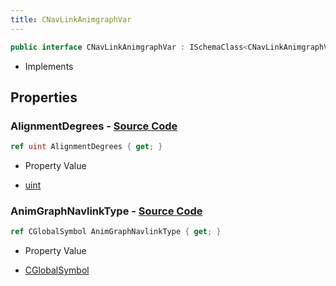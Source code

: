 ```yaml
---
title: CNavLinkAnimgraphVar
---
```


```csharp
public interface CNavLinkAnimgraphVar : ISchemaClass<CNavLinkAnimgraphVar>, ISchemaField, ISchemaClass, INativeHandle
```

- Implements

## Properties

### **AlignmentDegrees** - [Source Code](https://github.com/swiftly-solution/swiftlys2/blob/main/managed/src/SwiftlyS2.Generated/Schemas/Interfaces/CNavLinkAnimgraphVar.cs#L18)

```csharp
ref uint AlignmentDegrees { get; }
```

- Property Value

- [uint](https://learn.microsoft.com/dotnet/api/system.uint32)

### **AnimGraphNavlinkType** - [Source Code](https://github.com/swiftly-solution/swiftlys2/blob/main/managed/src/SwiftlyS2.Generated/Schemas/Interfaces/CNavLinkAnimgraphVar.cs#L16)

```csharp
ref CGlobalSymbol AnimGraphNavlinkType { get; }
```

- Property Value

- [CGlobalSymbol](/docs/api/shared/natives/cglobalsymbol)


